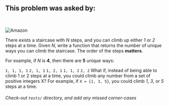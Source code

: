 ## This problem was asked by:
<br>

![Amazon](https://upload.wikimedia.org/wikipedia/commons/thumb/7/70/Amazon_logo_plain.svg/2000px-Amazon_logo_plain.svg.png)

There exists a staircase with _N_ steps, and you can climb up either _1_ or _2_ steps at a time. Given _N_, write a function that returns the number of unique ways you can climb the staircase. The order of the steps __matters__.

For example, if _N_ is __4__, then there are __5__ unique ways:

`1, 1, 1, 1`
`2, 1, 1`
`1, 2, 1`
`1, 1, 2`
`2, 2`
What if, instead of being able to climb 1 or 2 steps at a time, you could climb any number from a set of positive integers X? For example, if `X = {1, 3, 5}`, you could climb _1_, _3_, or _5_ steps at a time.
###### Check-out `tests/` directory, and add any missed corner-cases
